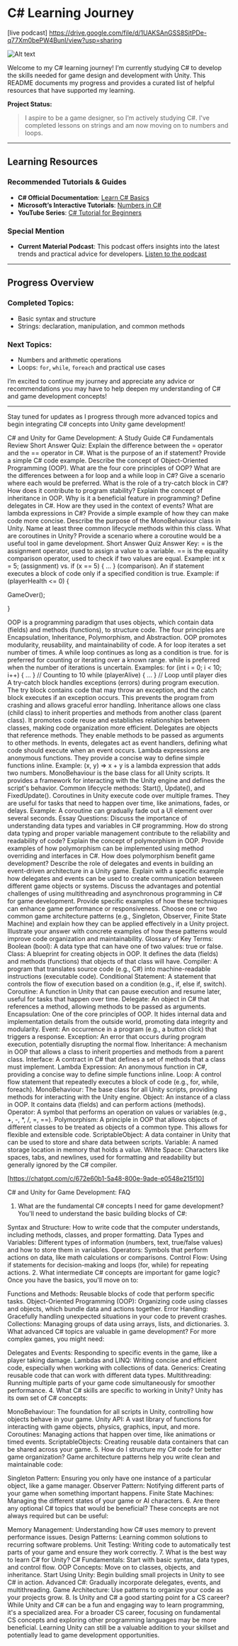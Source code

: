 # C# Learning Journey
[live podcast] https://drive.google.com/file/d/1UAKSAnGSS8SjtPDe-q77Xm0bePW4BunI/view?usp=sharing

![Alt text](./assets/images/unc.png)

Welcome to my C# learning journey! I’m currently studying C# to develop the skills needed for game design and development with Unity. This README documents my progress and provides a curated list of helpful resources that have supported my learning.

**Project Status:**
> I aspire to be a game designer, so I’m actively studying C#. I've completed lessons on strings and am now moving on to numbers and loops.

---

## Learning Resources

### Recommended Tutorials & Guides
- **C# Official Documentation**: [Learn C# Basics](https://learn.microsoft.com/en-us/dotnet/csharp/tour-of-csharp/)
- **Microsoft’s Interactive Tutorials**: [Numbers in C#](https://learn.microsoft.com/en-us/dotnet/csharp/tour-of-csharp/tutorials/numbers-in-csharp?tutorial-step=1)
- **YouTube Series**: [C# Tutorial for Beginners](https://www.youtube.com/watch?v=Kg_k0vL0dD4&list=PLdo4fOcmZ0oULFjxrOagaERVAMbmG20Xe&index=8)

### Special Mention
- **Current Material Podcast**: This podcast offers insights into the latest trends and practical advice for developers. [Listen to the podcast](#)

---

## Progress Overview
### Completed Topics:
- Basic syntax and structure
- Strings: declaration, manipulation, and common methods

### Next Topics:
- Numbers and arithmetic operations
- Loops: `for`, `while`, `foreach` and practical use cases

I’m excited to continue my journey and appreciate any advice or recommendations you may have to help deepen my understanding of C# and game development concepts!

---
Stay tuned for updates as I progress through more advanced topics and begin integrating C# concepts into Unity game development!

C# and Unity for Game Development: A Study Guide
C# Fundamentals Review
Short Answer Quiz:
Explain the difference between the = operator and the == operator in C#.
What is the purpose of an if statement? Provide a simple C# code example.
Describe the concept of Object-Oriented Programming (OOP). What are the four core principles of OOP?
What are the differences between a for loop and a while loop in C#? Give a scenario where each would be preferred.
What is the role of a try-catch block in C#? How does it contribute to program stability?
Explain the concept of inheritance in OOP. Why is it a beneficial feature in programming?
Define delegates in C#. How are they used in the context of events?
What are lambda expressions in C#? Provide a simple example of how they can make code more concise.
Describe the purpose of the MonoBehaviour class in Unity. Name at least three common lifecycle methods within this class.
What are coroutines in Unity? Provide a scenario where a coroutine would be a useful tool in game development.
Short Answer Quiz Answer Key:
= is the assignment operator, used to assign a value to a variable. == is the equality comparison operator, used to check if two values are equal. Example: int x = 5; (assignment) vs. if (x == 5) { ... } (comparison).
An if statement executes a block of code only if a specified condition is true. Example:
if (playerHealth <= 0) {

   GameOver();

}

OOP is a programming paradigm that uses objects, which contain data (fields) and methods (functions), to structure code. The four principles are Encapsulation, Inheritance, Polymorphism, and Abstraction. OOP promotes modularity, reusability, and maintainability of code.
A for loop iterates a set number of times. A while loop continues as long as a condition is true. for is preferred for counting or iterating over a known range. while is preferred when the number of iterations is uncertain. Examples:
for (int i = 0; i < 10; i++) { ... }  // Counting to 10
while (playerAlive) { ... }          // Loop until player dies
A try-catch block handles exceptions (errors) during program execution. The try block contains code that may throw an exception, and the catch block executes if an exception occurs. This prevents the program from crashing and allows graceful error handling.
Inheritance allows one class (child class) to inherit properties and methods from another class (parent class). It promotes code reuse and establishes relationships between classes, making code organization more efficient.
Delegates are objects that reference methods. They enable methods to be passed as arguments to other methods. In events, delegates act as event handlers, defining what code should execute when an event occurs.
Lambda expressions are anonymous functions. They provide a concise way to define simple functions inline. Example: (x, y) => x + y is a lambda expression that adds two numbers.
MonoBehaviour is the base class for all Unity scripts. It provides a framework for interacting with the Unity engine and defines the script's behavior. Common lifecycle methods: Start(), Update(), and FixedUpdate().
Coroutines in Unity execute code over multiple frames. They are useful for tasks that need to happen over time, like animations, fades, or delays. Example: A coroutine can gradually fade out a UI element over several seconds.
Essay Questions:
Discuss the importance of understanding data types and variables in C# programming. How do strong data typing and proper variable management contribute to the reliability and readability of code?
Explain the concept of polymorphism in OOP. Provide examples of how polymorphism can be implemented using method overriding and interfaces in C#. How does polymorphism benefit game development?
Describe the role of delegates and events in building an event-driven architecture in a Unity game. Explain with a specific example how delegates and events can be used to create communication between different game objects or systems.
Discuss the advantages and potential challenges of using multithreading and asynchronous programming in C# for game development. Provide specific examples of how these techniques can enhance game performance or responsiveness.
Choose one or two common game architecture patterns (e.g., Singleton, Observer, Finite State Machine) and explain how they can be applied effectively in a Unity project. Illustrate your answer with concrete examples of how these patterns would improve code organization and maintainability.
Glossary of Key Terms:
Boolean (bool): A data type that can have one of two values: true or false.
Class: A blueprint for creating objects in OOP. It defines the data (fields) and methods (functions) that objects of that class will have.
Compiler: A program that translates source code (e.g., C#) into machine-readable instructions (executable code).
Conditional Statement: A statement that controls the flow of execution based on a condition (e.g., if, else if, switch).
Coroutine: A function in Unity that can pause execution and resume later, useful for tasks that happen over time.
Delegate: An object in C# that references a method, allowing methods to be passed as arguments.
Encapsulation: One of the core principles of OOP. It hides internal data and implementation details from the outside world, promoting data integrity and modularity.
Event: An occurrence in a program (e.g., a button click) that triggers a response.
Exception: An error that occurs during program execution, potentially disrupting the normal flow.
Inheritance: A mechanism in OOP that allows a class to inherit properties and methods from a parent class.
Interface: A contract in C# that defines a set of methods that a class must implement.
Lambda Expression: An anonymous function in C#, providing a concise way to define simple functions inline.
Loop: A control flow statement that repeatedly executes a block of code (e.g., for, while, foreach).
MonoBehaviour: The base class for all Unity scripts, providing methods for interacting with the Unity engine.
Object: An instance of a class in OOP. It contains data (fields) and can perform actions (methods).
Operator: A symbol that performs an operation on values or variables (e.g., +, -, *, /, =, ==).
Polymorphism: A principle in OOP that allows objects of different classes to be treated as objects of a common type. This allows for flexible and extensible code.
ScriptableObject: A data container in Unity that can be used to store and share data between scripts.
Variable: A named storage location in memory that holds a value.
White Space: Characters like spaces, tabs, and newlines, used for formatting and readability but generally ignored by the C# compiler.


[https://chatgpt.com/c/672e60b1-5a48-800e-9ade-e0548e215f10]

C# and Unity for Game Development: FAQ
1. What are the fundamental C# concepts I need for game development?
You'll need to understand the basic building blocks of C#:

Syntax and Structure: How to write code that the computer understands, including methods, classes, and proper formatting.
Data Types and Variables: Different types of information (numbers, text, true/false values) and how to store them in variables.
Operators: Symbols that perform actions on data, like math calculations or comparisons.
Control Flow: Using if statements for decision-making and loops (for, while) for repeating actions.
2. What intermediate C# concepts are important for game logic?
Once you have the basics, you'll move on to:

Functions and Methods: Reusable blocks of code that perform specific tasks.
Object-Oriented Programming (OOP): Organizing code using classes and objects, which bundle data and actions together.
Error Handling: Gracefully handling unexpected situations in your code to prevent crashes.
Collections: Managing groups of data using arrays, lists, and dictionaries.
3. What advanced C# topics are valuable in game development?
For more complex games, you might need:

Delegates and Events: Responding to specific events in the game, like a player taking damage.
Lambdas and LINQ: Writing concise and efficient code, especially when working with collections of data.
Generics: Creating reusable code that can work with different data types.
Multithreading: Running multiple parts of your game code simultaneously for smoother performance.
4. What C# skills are specific to working in Unity?
Unity has its own set of C# concepts:

MonoBehaviour: The foundation for all scripts in Unity, controlling how objects behave in your game.
Unity API: A vast library of functions for interacting with game objects, physics, graphics, input, and more.
Coroutines: Managing actions that happen over time, like animations or timed events.
ScriptableObjects: Creating reusable data containers that can be shared across your game.
5. How do I structure my C# code for better game organization?
Game architecture patterns help you write clean and maintainable code:

Singleton Pattern: Ensuring you only have one instance of a particular object, like a game manager.
Observer Pattern: Notifying different parts of your game when something important happens.
Finite State Machines: Managing the different states of your game or AI characters.
6. Are there any optional C# topics that would be beneficial?
These concepts are not always required but can be useful:

Memory Management: Understanding how C# uses memory to prevent performance issues.
Design Patterns: Learning common solutions to recurring software problems.
Unit Testing: Writing code to automatically test parts of your game and ensure they work correctly.
7. What is the best way to learn C# for Unity?
C# Fundamentals: Start with basic syntax, data types, and control flow.
OOP Concepts: Move on to classes, objects, and inheritance.
Start Using Unity: Begin building small projects in Unity to see C# in action.
Advanced C#: Gradually incorporate delegates, events, and multithreading.
Game Architecture: Use patterns to organize your code as your projects grow.
8. Is Unity and C# a good starting point for a CS career?
While Unity and C# can be a fun and engaging way to learn programming, it's a specialized area. For a broader CS career, focusing on fundamental CS concepts and exploring other programming languages may be more beneficial. Learning Unity can still be a valuable addition to your skillset and potentially lead to game development opportunities.